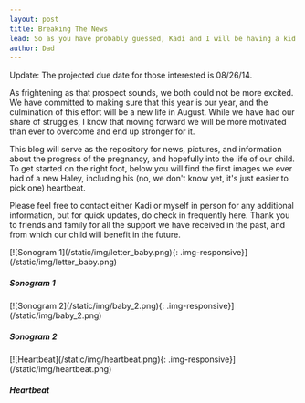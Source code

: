 ```yaml
---
layout: post
title: Breaking The News
lead: So as you have probably guessed, Kadi and I will be having a kid.
author: Dad
---
```


<div class="well well-sm">
Update: The projected due date for those interested is 08/26/14.
</div>

As frightening as that prospect sounds, we both could not be more excited. We have committed to making sure that this year is our year, and the culmination of this effort will be a new life in August. While we have had our share of struggles, I know that moving forward we will be more motivated than ever to overcome and end up stronger for it.

This blog will serve as the repository for news, pictures, and information about the progress of the pregnancy, and hopefully into the life of our child. To get started on the right foot, below you will find the first images we ever had of a new Haley, including his (no, we don't know yet, it's just easier to pick one) heartbeat.

Please feel free to contact either Kadi or myself in person for any additional information, but for quick updates, do check in frequently here. Thank you to friends and family for all the support we have received in the past, and from which our child will benefit in the future.

<div class="row">

<div class="col-md-10 col-md-offset-1">
<div class="row">

<div class="col-md-3 thumbnail" markdown="1">
[![Sonogram 1](/static/img/letter_baby.png){: .img-responsive}](/static/img/letter_baby.png)

<div class="caption">
<h5>Sonogram 1</h5>
</div>
</div>

<div class="col-md-3 col-md-offset-1 thumbnail" markdown="1">
[![Sonogram 2](/static/img/baby_2.png){: .img-responsive}](/static/img/baby_2.png)

<div class="caption">
<h5>Sonogram 2</h5>
</div>
</div>

<div class="col-md-3 col-md-offset-1 thumbnail" markdown="1">
[![Heartbeat](/static/img/heartbeat.png){: .img-responsive}](/static/img/heartbeat.png)

<div class="caption">
<h5>Heartbeat</h5>
</div>
</div>

</div>
</div>

</div>
